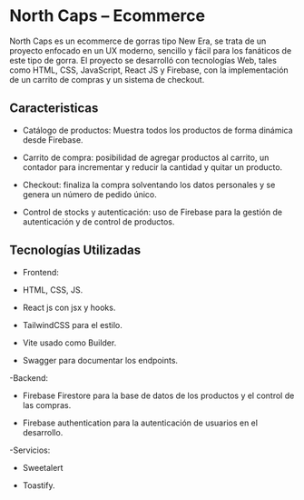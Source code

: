 # North Caps – Ecommerce

North Caps es un ecommerce de gorras tipo New Era, se trata de un proyecto enfocado en un UX moderno, sencillo y fácil para los fanáticos de este tipo de gorra. El proyecto se desarrolló con tecnologías Web, tales como HTML, CSS, JavaScript, React JS y Firebase, con la implementación de un carrito de compras y un sistema de checkout.

## Caracteristicas

- Catálogo de productos: Muestra todos los productos de forma dinámica desde Firebase.

- Carrito de compra: posibilidad de agregar productos al carrito, un contador para incrementar y reducir la cantidad y quitar un producto.

- Checkout: finaliza la compra solventando los datos personales y se genera un número de pedido único.

- Control de stocks y autenticación: uso de Firebase para la gestión de autenticación y de control de productos.

## Tecnologías Utilizadas

- Frontend:

- HTML, CSS, JS.

- React js con jsx y hooks.

- TailwindCSS para el estilo.

- Vite usado como Builder.

- Swagger para documentar los endpoints.

-Backend:

- Firebase Firestore para la base de datos de los productos y el control de las compras.

- Firebase authentication para la autenticación de usuarios en el desarrollo.

-Servicios:

- Sweetalert

- Toastify.